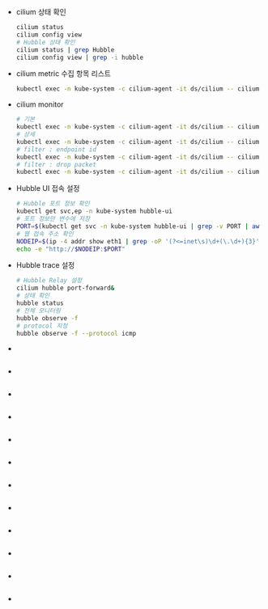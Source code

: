 - cilium 상태 확인

  ```bash
  cilium status
  cilium config view
  # Hubble 상태 확인
  cilium status | grep Hubble
  cilium config view | grep -i hubble
  ```

- cilium metric 수집 항목 리스트

  ```bash
  kubectl exec -n kube-system -c cilium-agent -it ds/cilium -- cilium-dbg metrics list
  ```

- cilium monitor 

  ```bash
  # 기본
  kubectl exec -n kube-system -c cilium-agent -it ds/cilium -- cilium-dbg monitor
  # 상세 
  kubectl exec -n kube-system -c cilium-agent -it ds/cilium -- cilium-dbg monitor -v -v
  # filter : endpoint id
  kubectl exec -n kube-system -c cilium-agent -it ds/cilium -- cilium-dbg monitor --related-to=<id>
  # filter : drop packet
  kubectl exec -n kube-system -c cilium-agent -it ds/cilium -- cilium-dbg monitor --type drop
  ```

- Hubble UI 접속 설정

  ```bash
  # Hubble 포트 정보 확인
  kubectl get svc,ep -n kube-system hubble-ui
  # 포트 정보만 변수에 저장
  PORT=$(kubectl get svc -n kube-system hubble-ui | grep -v PORT | awk '{print $5}' | cut -d: -f2 | cut -d/ -f1)
  # 웹 접속 주소 확인
  NODEIP=$(ip -4 addr show eth1 | grep -oP '(?<=inet\s)\d+(\.\d+){3}')
  echo -e "http://$NODEIP:$PORT"
  ```

- Hubble trace 설정

  ```bash
  # Hubble Relay 설정
  cilium hubble port-forward&
  # 상태 확인
  hubble status
  # 전체 모니터링 
  hubble observe -f
  # protocol 지정
  hubble observe -f --protocol icmp 
  ```

- 

  ```bash
  ```

- 

  ```bash
  ```

- 

  ```bash
  ```


- 

  ```bash
  ```

- 

  ```bash
  ```

- 

  ```bash
  ```

- 

  ```bash
  ```

- 

  ```bash
  ```

- 

  ```bash
  ```

- 

  ```bash
  ```

- 

  ```bash
  ```

- 

  ```bash
  ```





